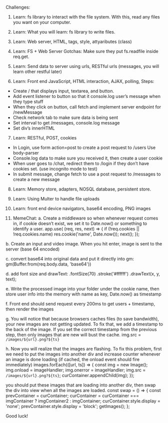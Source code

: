 Challenges:

1. Learn: fs library to interact with the file system. With this, read any files you want on your computer.


2. Learn: What you will learn: fs library to write files. 


3. Learn: Web server, HTML, tags, style, attyaributes (class)

4. Learn: FS + Web Server
Gotchas: Make sure they put fs.readfile inside req.get. 

5. Learn: Send data to server using urls, RESTful urls (messages, you will learn other restful later)

6. Learn: Front end JavaScript, HTML interaction, AJAX, polling,
Steps:
* Create / that displays input, textarea, and button.
* Add event listener to button so that it console.log user’s message when they type stuff
* When they click on button, call fetch and implement server endpoint for /newMessage
* Check network tab to make sure data is being sent
* Set interval to get /messages, console.log message
* Set div’s innerHTML

7. Learn: RESTful, POST, cookies
* In Login, use form action=post to create a post request to /users 
	Use body-parser
* Console.log data to make sure you received it, then create a user cookie
* When user goes to /chat, redirect them to /login if they don’t have cookies set. (use incognito mode to test)
* In submit message, change fetch to use a post request to /messages to create a new message

8. Learn: Memory store, adapters, NOSQL database, persistent store.

9. Learn: Using Multer to handle file uploads

10. Learn: front end device navigators, base64 encoding, PNG images

11. MemeChat: 
a. Create a middleware so when whenever request comes in, if cookie doesn’t exist, we set it to Date.now() or something to identify a user.
app.use( (req, res, next) => {
  if (!req.cookies || !req.cookies.name) res.cookie('name', Date.now());
  next();
});

b. Create an input and video image. When you hit enter, image is sent to the server (base 64 encoded)

c. convert base64 into original data and put it directly into gm:
gm(Buffer.from(req.body.data, 'base64'))

d. add font size and drawText:
    .fontSize(70)
    .stroke('#ffffff')
    .drawText(x, y, text);

e. Write the processed image into your folder under the cookie name, then store user info into the memory with name as key, Date.now() as timestamp

f. Front end should send request every 200ms to get users + timestamp, then render the images

g. You will notice that because browsers caches files (to save bandwidth), your new images are not getting updated. To fix that, we add a timestamp to the back of the image. If you set the correct timestamp from the previous step, then only images that are new will bust the cache.
img.src = `/images/${url}.png?${ts}`

h. Now you will realize that the images are flashing. To fix this problem, first we need to put the images into another div and increase counter whenever an image is done loading (if cached, the onload event should fire immediately)
images.forEach(([url, ts]) => {
      const img = new Image();
      img.onload = imageHandler;
      img.onerror = imageHandler;
      img.src = `/images/${url}.png?${ts}`;
      curContainer.appendChild(img);
  });

you should put these images that are loading into another div, then swap the div into view when all the images are loaded. 
const swap = () => {
  const prevContainer = curContainer;
  curContainer = curContainer === imgContainer ? imgContainer2 : imgContainer;
  curContainer.style.display = 'none';
  prevContainer.style.display = 'block';
  getImages();
};

Good luck!